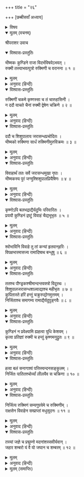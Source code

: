 +++
title = "२६"

+++
[छब्बीसवाँ अध्याय]



<details><summary>विषय</summary>

रुक्मिणी-हरण
</details>


<details open><summary>मूलम् (वचनम्)</summary>

श्रीपराशर उवाच
</details>

<details open><summary>विश्वास-प्रस्तुतिः</summary>

भीष्मकः कुण्डिने राजा विदर्भविषयेऽभवत् ।  
रुक्मी तस्याभवत्पुत्रो रुक्मिणी च वरानना ॥ १ ॥
</details>

<details><summary>मूलम्</summary>

भीष्मकः कुण्डिने राजा विदर्भविषयेऽभवत् ।  
रुक्मी तस्याभवत्पुत्रो रुक्मिणी च वरानना ॥ १ ॥
</details>

<details><summary>अनुवाद (हिन्दी)</summary>

श्रीपराशरजी बोले—विदर्भदेशान्तर्गत कुण्डिनपुर नामक नगरमें भीष्मक नामक एक राजा थे । उनके रुक्मी नामक पुत्र और रुक्मिणी नामकी एक सुमुखी कन्या थी ॥ १ ॥
</details>

<details open><summary>विश्वास-प्रस्तुतिः</summary>

रुक्मिणीं चकमे कृष्णस्सा च तं चारुहासिनी ।  
न ददौ याचते चैनां रुक्मी द्वेषेण चक्रिणे ॥ २ ॥
</details>

<details><summary>मूलम्</summary>

रुक्मिणीं चकमे कृष्णस्सा च तं चारुहासिनी ।  
न ददौ याचते चैनां रुक्मी द्वेषेण चक्रिणे ॥ २ ॥
</details>

<details><summary>अनुवाद (हिन्दी)</summary>

श्रीकृष्णने रुक्मिणीकी और चारुहासिनी रुक्मिणीने श्रीकृष्णचन्द्रकी अभिलाषा की, किंतु भगवान् श्रीकृष्णचन्द्रके प्रार्थना करनेपर भी उनसे द्वेष करनेके कारण रुक्मीने उन्हें रुक्मिणी न दी ॥ २ ॥
</details>

<details open><summary>विश्वास-प्रस्तुतिः</summary>

ददौ च शिशुपालाय जरासन्धप्रचोदितः ।  
भीष्मको रुक्मिणा सार्धं रुक्मिणीमुरुविक्रमः ॥ ३ ॥
</details>

<details><summary>मूलम्</summary>

ददौ च शिशुपालाय जरासन्धप्रचोदितः ।  
भीष्मको रुक्मिणा सार्धं रुक्मिणीमुरुविक्रमः ॥ ३ ॥
</details>

<details><summary>अनुवाद (हिन्दी)</summary>

महापराक्रमी भीष्मकने जरासन्धकी प्रेरणासे रुक्मीसे सहमत होकर शिशुपालको रुक्मिणी देनेका निश्चय किया ॥ ३ ॥
</details>

<details open><summary>विश्वास-प्रस्तुतिः</summary>

विवाहार्थं ततः सर्वे जरासन्धमुखा नृपाः ।  
भीष्मकस्य पुरं जग्मुश्शिशुपालप्रियैषिणः ॥ ४ ॥
</details>

<details><summary>मूलम्</summary>

विवाहार्थं ततः सर्वे जरासन्धमुखा नृपाः ।  
भीष्मकस्य पुरं जग्मुश्शिशुपालप्रियैषिणः ॥ ४ ॥
</details>

<details><summary>अनुवाद (हिन्दी)</summary>

तब शिशुपालके हितैषी जरासन्ध आदि सम्पूर्ण राजागण विवाहमें सम्मिलित होनेके लिये भीष्मकके नगरमें गये ॥ ४ ॥
</details>

<details open><summary>विश्वास-प्रस्तुतिः</summary>

कृष्णोऽपि बलभद्राद्यैर्यदुभिः परिवारितः ।  
प्रययौ कुण्डिनं द्रष्टुं विवाहं चैद्यभूभृतः ॥ ५ ॥
</details>

<details><summary>मूलम्</summary>

कृष्णोऽपि बलभद्राद्यैर्यदुभिः परिवारितः ।  
प्रययौ कुण्डिनं द्रष्टुं विवाहं चैद्यभूभृतः ॥ ५ ॥
</details>

<details><summary>अनुवाद (हिन्दी)</summary>

इधर बलभद्र आदि यदुवंशियोंके सहित श्रीकृष्णचन्द्र भी चेदिराजका विवाहोत्सव देखनेके लिये कुण्डिनपुर आये ॥ ५ ॥
</details>

<details open><summary>विश्वास-प्रस्तुतिः</summary>

श्वोभाविनि विवाहे तु तां कन्यां हृतवान‍्हरिः ।  
विपक्षभारमासज्य रामादिष्वथ बन्धुषु ॥ ६ ॥
</details>

<details><summary>मूलम्</summary>

श्वोभाविनि विवाहे तु तां कन्यां हृतवान‍्हरिः ।  
विपक्षभारमासज्य रामादिष्वथ बन्धुषु ॥ ६ ॥
</details>

<details><summary>अनुवाद (हिन्दी)</summary>

तदनन्तर विवाहका एक दिन रहनेपर अपने विपक्षियोंका भार बलभद्र आदि बन्धुओंको सौंपकर श्रीहरिने उस कन्याका हरण कर लिया ॥ ६ ॥
</details>

<details open><summary>विश्वास-प्रस्तुतिः</summary>

ततश्च पौण्ड्रकश्श्रीमान्दन्तवक्त्रो विदूरथः ।  
शिशुपालजरासन्धशाल्वाद्याश्च महीभृतः ॥ ७ ॥  
कुपितास्ते हरिं हन्तुं चक्रुरुद्योगमुत्तमम् ।  
निर्जिताश्च समागम्य रामाद्यैर्यदुपुङ्गवैः ॥ ८ ॥
</details>

<details><summary>मूलम्</summary>

ततश्च पौण्ड्रकश्श्रीमान्दन्तवक्त्रो विदूरथः ।  
शिशुपालजरासन्धशाल्वाद्याश्च महीभृतः ॥ ७ ॥  
कुपितास्ते हरिं हन्तुं चक्रुरुद्योगमुत्तमम् ।  
निर्जिताश्च समागम्य रामाद्यैर्यदुपुङ्गवैः ॥ ८ ॥
</details>

<details><summary>अनुवाद (हिन्दी)</summary>

तब श्रीमान् पौण्ड्रक, दन्तवक्त्र, विदूरथ, शिशुपाल, जरासन्ध और शाल्व आदि राजाओंने क्रोधित होकर श्रीहरिको मारनेका महान् उद्योग किया, किन्तु वे सब बलराम आदि यदुश्रेष्ठोंसे मुठभेड़ होनेपर पराजित हो गये ॥ ७-८ ॥
</details>

<details open><summary>विश्वास-प्रस्तुतिः</summary>

कुण्डिनं न प्रवेक्ष्यामि ह्यहत्वा युधि केशवम् ।  
कृत्वा प्रतिज्ञां रुक्मी च हन्तुं कृष्णमनुद्रुतः ॥ ९ ॥
</details>

<details><summary>मूलम्</summary>

कुण्डिनं न प्रवेक्ष्यामि ह्यहत्वा युधि केशवम् ।  
कृत्वा प्रतिज्ञां रुक्मी च हन्तुं कृष्णमनुद्रुतः ॥ ९ ॥
</details>

<details><summary>अनुवाद (हिन्दी)</summary>

तब रुक्मीने यह प्रतिज्ञाकर कि ‘मैं युद्धमें कृष्णको मारे बिना कुण्डिनपुरमें प्रवेश न करूँगा’ कृष्णको मारनेके लिये उनका पीछा किया ॥ ९ ॥
</details>

<details open><summary>विश्वास-प्रस्तुतिः</summary>

हत्वा बलं सनागाश्वं पत्तिस्यन्दनसङ्कुलम् ।  
निर्जितः पातितश्चोर्व्यां लीलयैव स चक्रिणा ॥ १० ॥
</details>

<details><summary>मूलम्</summary>

हत्वा बलं सनागाश्वं पत्तिस्यन्दनसङ्कुलम् ।  
निर्जितः पातितश्चोर्व्यां लीलयैव स चक्रिणा ॥ १० ॥
</details>

<details><summary>अनुवाद (हिन्दी)</summary>

किन्तु श्रीकृष्णने लीलासे ही हाथी, घोड़े, रथ और पदातियोंसे युक्त उसकी सेनाको नष्ट करके उसे जीत लिया और पृथिवीमें गिरा दिया ॥ १० ॥
</details>

<details open><summary>विश्वास-प्रस्तुतिः</summary>

निर्जित्य रुक्मिणं सम्यगुपयेमे च रुक्मिणीम् ।  
राक्षसेन विवाहेन सम्प्राप्तां मधुसूदनः ॥ ११ ॥
</details>

<details><summary>मूलम्</summary>

निर्जित्य रुक्मिणं सम्यगुपयेमे च रुक्मिणीम् ।  
राक्षसेन विवाहेन सम्प्राप्तां मधुसूदनः ॥ ११ ॥
</details>

<details><summary>अनुवाद (हिन्दी)</summary>

इस प्रकार रुक्मीको युद्धमें परास्तकर श्रीमधुसूदनने राक्षसविवाहसे मिली हुई रुक्मिणीका सम्यक् (वेदोक्त) रीतिसे पाणिग्रहण किया ॥ ११ ॥
</details>

<details open><summary>विश्वास-प्रस्तुतिः</summary>

तस्यां जज्ञे च प्रद्मुम्नो मदनांशस्सवीर्यवान् ।  
जहार शम्बरो यं वै यो जघान च शम्बरम् ॥ १२ ॥
</details>

<details><summary>मूलम्</summary>

तस्यां जज्ञे च प्रद्मुम्नो मदनांशस्सवीर्यवान् ।  
जहार शम्बरो यं वै यो जघान च शम्बरम् ॥ १२ ॥
</details>

<details><summary>अनुवाद (हिन्दी)</summary>

उससे उनके कामदेवके अंशसे उत्पन्न हुए वीर्यवान् प्रद्युम्नजीका जन्म हुआ, जिन्हें शम्बरासुर हर ले गया था और फिर जिन्होंने [काल-क्रमसे] शम्बरासुरका वध किया था ॥ १२ ॥
</details>

<details><summary>मूलम् (समाप्तिः)</summary>

इति श्रीविष्णुपुराणे पञ्चमेंऽशे षड‍‍्विंशोऽध्यायः ॥ २६ ॥
</details>
